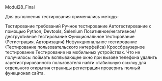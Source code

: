 Modul28_Final

Для выполнения тестирования применялись методы:

Тестирование требований
Ручное тестирование
Автотестирование с помощью Python, Devtools, Selenium
Позитивное/негативное/деструктивное тестирование
Функциональное тестирование (Регистрация, Авторизация)
Нефункциональное тестирование (Тестирование пользовательского интерфейса)
Кроссбраузерное тестирование
Тестирование на мобильных устройствах. 
Что не получилось:
поймать всплывающее окно при вызове телефона
удалить зарегистрированного пользователя
найти стабильную ссылку для отдельного открытия страницы регистрации
проверить полный функционал сайта.
